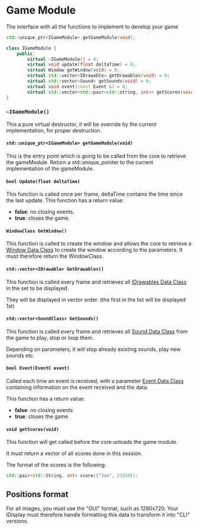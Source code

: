 # Game Module

The interface with all the functions to implement to develop your game

```Cpp
std::unique_ptr<IGameModule> getGameModule(void);

class IGameModule {
    public:
        virtual ~IGameModule() = 0;
        virtual void update(float deltaTime) = 0;
        virtual Window getWindow(void) = 0;
        virtual std::vector<IDrawable> getDrawables(void) = 0;
        virtual std::vector<Sound> getSounds(void) = 0;
        virtual void event(const Event &) = 0;
        virtual std::vector<std::pair<std::string, int>> getScores(void) = 0;
}
```

### `~IGameModule()`
This a pure virtual destructor, it will be override by the current implementation, for proper destruction.
#### `std::unique_ptr<IGameModule> getGameModule(void)`
This is the entry point which is going to be called from the core to retrieve the gameModule.
Return a std::unique_pointer to the current implementation of the gameModule.
#### `bool Update(float deltaTime)`
This function is called once per frame, deltaTime contains the time since the last update.
This function has a return value:
- **false**: no closing events.
- **true**: closes the game.
#### `WindowClass GetWindow()`
This function is called to create the window and allows the core to retrieve a [Window Data Class](<Data structures.md#Window>) to create the window according to the parameters.
It must therefore return the WindowClass.
#### `std::vector<IDrawable> GetDrawables()`
This function is called every frame and retrieves all [IDrawables Data Class](<Data structures.md#IDrawable>) in the set to be displayed.

They will be displayed in vector order. (the first in the list will be displayed 1st)
#### `std::vector<SoundClass> GetSounds()`
This function is called every frame and retrieves all [Sound Data Class](<Data structures.md#Sound>) from the game to play, stop or loop them.

Depending on parameters, it will stop already existing sounds, play new sounds etc.
#### `bool Event(EventC event)`
Called each time an event is received, with a parameter [Event Data Class](<Data structures.md#Event>) containing information on the event received and the data.

This function has a return value:
- **false**: no closing events
- **true**: closes the game

#### `void getScores(void)`
This function will get called before the core unloads the game module.

It must return a vector of all scores done in this session.

The format of the scores is the following:
```Cpp
std::pair<std::String, int> score({"Joe", 23350});
```

## Positions format
For all images, you must use the "GUI" format, such as 1280x720.
Your IDisplay must therefore handle formatting this data to transform it into "CLI" versions.